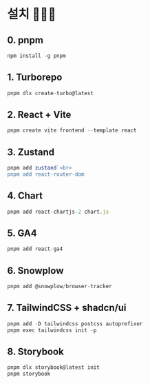 # 설치 :high_brightness::sunflower::baby_chick:
## 0. pnpm
```js 
npm install -g pnpm
```
## 1. Turborepo
```js 
pnpm dlx create-turbo@latest
```
## 2. React + Vite
```js 
pnpm create vite frontend --template react
```
## 3. Zustand
```js 
pnpm add zustand`<br> 
pnpm add react-router-dom
```
## 4. Chart
```js 
pnpm add react-chartjs-2 chart.js
```
## 5. GA4
```js 
pnpm add react-ga4
```
## 6. Snowplow
```js
pnpm add @snowplow/browser-tracker
```
## 7. TailwindCSS + shadcn/ui
```js
pnpm add -D tailwindcss postcss autoprefixer
pnpm exec tailwindcss init -p
```
## 8. Storybook
```js
pnpm dlx storybook@latest init
pnpm storybook
```

